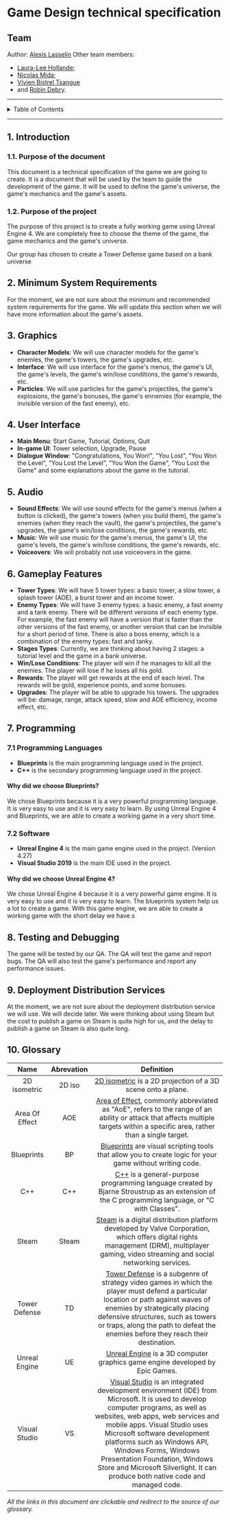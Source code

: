 # Game Design technical specification

## Team

Author: [Alexis Lasselin](https://github.com/alexislasselin)
Other team members:

- [Laura-Lee Hollande](https://github.com/lauraleehollande);
- [Nicolas Mida](https://github.com/Nicolas-Mida);
- [Vivien Bistrel Tsangue](https://github.com/Bistrel2002)
- and [Robin Debry](https://github.com/robin-debry).

---

<details>
<summary>Table of Contents</summary>

- [Game Design technical specification](#game-design-technical-specification)
	- [Team](#team)
	- [1. Introduction](#1-introduction)
		- [1.1. Purpose of the document](#11-purpose-of-the-document)
		- [1.2. Purpose of the project](#12-purpose-of-the-project)
	- [2. Minimum System Requirements](#2-minimum-system-requirements)
	- [3. Graphics](#3-graphics)
	- [4. User Interface](#4-user-interface)
	- [5. Audio](#5-audio)
	- [6. Gameplay Features](#6-gameplay-features)
	- [7. Programming](#7-programming)
		- [7.1 Programming Languages](#71-programming-languages)
			- [Why did we choose Blueprints?](#why-did-we-choose-blueprints)
		- [7.2 Software](#72-software)
			- [Why did we choose Unreal Engine 4?](#why-did-we-choose-unreal-engine-4)
	- [8. Testing and Debugging](#8-testing-and-debugging)
	- [9. Deployment Distribution Services](#9-deployment-distribution-services)
	- [10. Glossary](#10-glossary)

</details>

---

## 1. Introduction

### 1.1. Purpose of the document

<!--  Purpose of the document -->

This document is a technical specification of the game we are going to create. It is a document that will be used by the team to guide the development of the game. It will be used to define the game's universe, the game's mechanics and the game's assets.

### 1.2. Purpose of the project

<!--  Purpose of the project -->

The purpose of this project is to create a fully working game using Unreal Engine 4. We are completely free to choose the theme of the game, the game mechanics and the game's universe.

Our group has chosen to create a Tower Defense game based on a bank universe

## 2. Minimum System Requirements

<!-- Specifications for the minimum and recommended system requirements for the game. -->

For the moment, we are not sure about the minimum and recommended system requirements for the game. We will update this section when we will have more information about the game's assets.

<!-- Here are the minimum and recommended system requirements for the game:

| **Name** | **Minimum** | **Recommended** |
|:--------:|:-----------:|:---------------:| -->

## 3. Graphics

<!-- Specifications for character models, environments, textures, lighting, special effects, and other graphical elements, such as resolution, level of detail, shaders, etc. -->

- **Character Models**: We will use character models for the game's enemies, the game's towers, the game's upgrades, etc.
- **Interface**: We will use interface for the game's menus, the game's UI, the game's levels, the game's win/lose conditions, the game's rewards, etc.
- **Particles**: We will use particles for the game's projectiles, the game's explosions, the game's bonuses, the game's ennemies (for example, the invisible version of the fast enemy), etc.

## 4. User Interface

<!-- Specifications for menus, buttons, icons, dialogue windows, progress indicators, progress bars, sliders, etc. -->

- **Main Menu**: Start Game, Tutorial, Options, Quit
- **In-game UI**: Tower selection, Upgrade, Pause
- **Dialogue Window**: "Congratulations, You Won!", "You Lost", "You Won the Level", "You Lost the Level", "You Won the Game", "You Lost the Game" and some explanations about the game in the tutorial.

## 5. Audio

<!-- Specifications for sound effects, music, voiceovers, etc. This includes sound quality, file format, audio channels, etc. -->

- **Sound Effects**: We will use sound effects for the game's menus (when a button is clicked), the game's towers (when you build them), the game's enemies (when they reach the vault), the game's projectiles, the game's upgrades, the game's win/lose conditions, the game's rewards, etc.
- **Music**: We will use music for the game's menus, the game's UI, the game's levels, the game's win/lose conditions, the game's rewards, etc.
- **Voiceovers**: We will probably not use voiceovers in the game.

## 6. Gameplay Features

<!-- Specifications for gameplay elements such as tower types, enemy types, level types, attack types, defense mechanisms, win/loss conditions, rewards, upgrades, bonuses, etc. -->

- **Tower Types**: We will have 5 tower types: a basic tower, a slow tower, a splash tower (AOE), a burst tower and an income tower.
- **Enemy Types**: We will have 3 enemy types: a basic enemy, a fast enemy and a tank enemy. There will be different versions of each enemy type. For example, the fast enemy will have a version that is faster than the other versions of the fast enemy, or another version that can be invisible for a short period of time. There is also a boss enemy, which is a combination of the enemy types: fast and tanky.
- **Stages Types**: Currently, we are thinking about having 2 stages: a tutorial level and the game in a bank universe.
- **Win/Lose Conditions**: The player will win if he manages to kill all the enemies. The player will lose if he loses all his gold.
- **Rewards**: The player will get rewards at the end of each level. The rewards will be gold, experience points, and some bonuses.
- **Upgrades**: The player will be able to upgrade his towers. The upgrades will be: damage, range, attack speed, slow and AOE efficiency, income effect, etc.

## 7. Programming

<!-- Specifications for programming features such as scripts, modules, plugins, programming languages, libraries, etc. -->
### 7.1 Programming Languages

- **Blueprints** is the main programming language used in the project.
- **C++** is the secondary programming language used in the project.

#### Why did we choose Blueprints?

<!-- Why did we choose Blueprints? -->

We chose Blueprints because it is a very powerful programming language. It is very easy to use and it is very easy to learn. By using Unreal Engine 4 and Blueprints, we are able to create a working game in a very short time.

### 7.2 Software

- **Unreal Engine 4** is the main game engine used in the project. (Version 4.27)
- **Visual Studio 2019** is the main IDE used in the project.

#### Why did we choose Unreal Engine 4?

<!-- Why did we choose Unreal Engine 4? -->

We chose Unreal Engine 4 because it is a very powerful game engine. It is very easy to use and it is very easy to learn. The blueprints system help us a lot to create a game. With this game engine, we are able to create a working game with the short delay we have.s

## 8. Testing and Debugging

<!-- Specifications for quality and performance testing, test scenarios, debugging tools, bug reports, etc. -->

The game will be tested by our QA. The QA will test the game and report bugs. The QA will also test the game's performance and report any performance issues.

## 9. Deployment Distribution Services

<!-- Specifications for deployment platforms such as Steam, Google Play, Apple Store, etc. -->

At the moment, we are not sure about the deployment distribution service we will use. We will decide later. We were thinking about using Steam but the cost to publish a game on Steam is quite high for us, and the delay to publish a game on Steam is also quite long.

## 10. Glossary

| **Name** | **Abrevation** | **Definition** |
|:--------:|:--------------:|:--------------:|
| 2D isometric | 2D iso | [2D isometric](https://en.wikipedia.org/wiki/Isometric_graphics) is a 2D projection of a 3D scene onto a plane. |
| Area Of Effect | AOE | [Area of Effect](https://en.wikipedia.org/wiki/Glossary_of_video_game_terms#area_of_effect), commonly abbreviated as "AoE", refers to the range of an ability or attack that affects multiple targets within a specific area, rather than a single target. |
| Blueprints | BP | [Blueprints](https://docs.unrealengine.com/en-US/Engine/Blueprints/index.html) are visual scripting tools that allow you to create logic for your game without writing code. |
| C++ | C++ | [C++](https://en.wikipedia.org/wiki/C%2B%2B) is a general-purpose programming language created by Bjarne Stroustrup as an extension of the C programming language, or "C with Classes". |
| Steam | Steam | [Steam](https://store.steampowered.com/) is a digital distribution platform developed by Valve Corporation, which offers digital rights management (DRM), multiplayer gaming, video streaming and social networking services. |
| Tower Defense | TD | [Tower Defense](https://en.wikipedia.org/wiki/Tower_defense) is a subgenre of strategy video games in which the player must defend a particular location or path against waves of enemies by strategically placing defensive structures, such as towers or traps, along the path to defeat the enemies before they reach their destination. |
| Unreal Engine | UE | [Unreal Engine](https://www.unrealengine.com/en-US/) is a 3D computer graphics game engine developed by Epic Games. |
| Visual Studio | VS | [Visual Studio](https://visualstudio.microsoft.com/) is an integrated development environment (IDE) from Microsoft. It is used to develop computer programs, as well as websites, web apps, web services and mobile apps. Visual Studio uses Microsoft software development platforms such as Windows API, Windows Forms, Windows Presentation Foundation, Windows Store and Microsoft Silverlight. It can produce both native code and managed code. |

*All the links in this document are clickable and redirect to the source of our glossary.*
